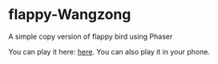 # flappy-Wangzong
A simple copy version of flappy bird using Phaser

You can play it here: <a href="http://zhanghedr.github.io/flappy-wangzong/">here</a>. You can also play it in your phone.
